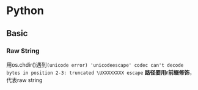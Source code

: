 # Python

## Basic
### Raw String
用os.chdir()遇到`(unicode error) 'unicodeescape' codec can't decode bytes in position 2-3: truncated \UXXXXXXXX escape`
**路径要用r前缀修饰**，代表raw string
